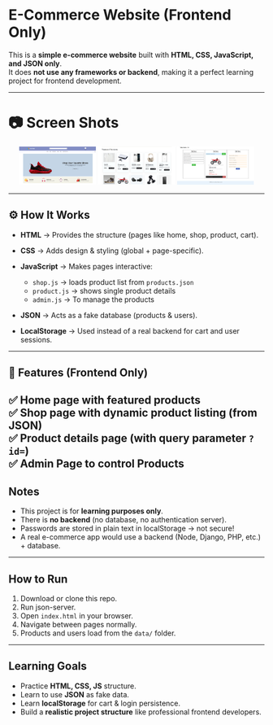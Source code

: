  # E-Commerce Website (Frontend Only)

This is a **simple e-commerce website** built with **HTML, CSS, JavaScript, and JSON only**.  
It does **not use any frameworks or backend**, making it a perfect learning project for frontend development.

---

<h1>📷 Screen Shots</h1>

<p align="center">
  <img src="./images/docs/1.png" alt="Screenshot 1" width="30%">
  <img src="./images/docs/2.png" alt="Screenshot 2" width="30%">
  <img src="./images/docs/3.png" alt="Screenshot 3" width="30%">
</p>

---

## ⚙️ How It Works

- **HTML** → Provides the structure (pages like home, shop, product, cart).  
- **CSS**  → Adds design & styling (global + page-specific).  

- **JavaScript** → Makes pages interactive:
  - `shop.js`    → loads product list from `products.json`  
  - `product.js` → shows single product details  
  - `admin.js` → To manage the products

- **JSON** → Acts as a fake database (products & users).  
- **LocalStorage** → Used instead of a real backend for cart and user sessions.  

---

## 🚀 Features (Frontend Only)

✅ Home page with featured products  
✅ Shop page with dynamic product listing (from JSON)  
✅ Product details page (with query parameter `?id=`)  
✅ Admin Page to control Products  
---

## Notes

- This project is for **learning purposes only**.  
- There is **no backend** (no database, no authentication server).  
- Passwords are stored in plain text in localStorage → not secure!  
- A real e-commerce app would use a backend (Node, Django, PHP, etc.) + database.  

---

## How to Run

1. Download or clone this repo. 
2. Run json-server.
3. Open `index.html` in your browser.  
4. Navigate between pages normally.  
5. Products and users load from the `data/` folder.  

---

## Learning Goals

- Practice **HTML, CSS, JS** structure.  
- Learn to use **JSON** as fake data.  
- Learn **localStorage** for cart & login persistence.  
- Build a **realistic project structure** like professional frontend developers.  
